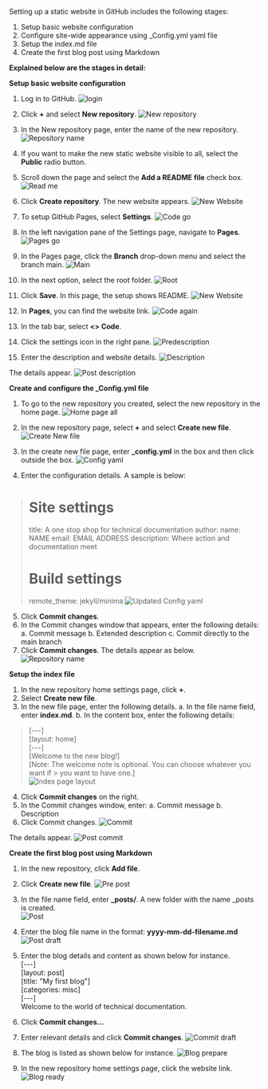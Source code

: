 Setting up a static website in GitHub includes the following stages:
1.	Setup basic website configuration	
2.	Configure site-wide appearance using _Config.yml yaml file
3.	Setup the index.md file
4.	Create the first blog post using Markdown



**Explained below are the stages in detail:** 

**Setup basic website configuration**

1.	Log in to GitHub. 
![login](https://syedkingbook.github.io/gameplayguru/assets/login.png)
 
5.	Click **+** and select **New repository**. 
![New repository](https://syedkingbook.github.io/gameplayguru/assets/newrepository.png)

 
6.	In the New repository page, enter the name of the new repository. 
![Repository name](https://syedkingbook.github.io/gameplayguru/assets/repositoryname.png)
 
7.	If you want to make the new static website visible to all, select the **Public** radio button. 
8.	Scroll down the page and select the **Add a README file** check box. 
![Read me](https://syedkingbook.github.io/gameplayguru/assets/publicreadme.png)
 
9.	Click **Create repository**. The new website appears. 
![New Website](https://syedkingbook.github.io/gameplayguru/assets/new_static_website.png)
 
10.	To setup GitHub Pages, select **Settings**. 
![Code go](https://syedkingbook.github.io/gameplayguru/assets/code.png)
 
11.	In the left navigation pane of the Settings page, navigate to **Pages**.
![Pages go](https://syedkingbook.github.io/gameplayguru/assets/pages.png)
 
12.	 In the Pages page, click the **Branch** drop-down menu and select the branch main.
![Main](https://syedkingbook.github.io/gameplayguru/assets/branchmain.png)
 
13.	 In the next option, select the root folder. 
![Root](https://syedkingbook.github.io/gameplayguru/assets/root.png)
 
14.	Click **Save**. In this page, the setup shows README. 
![New Website](https://syedkingbook.github.io/gameplayguru/assets/newwebsitecreated.png)
 
15.	In **Pages**, you can find the website link.
![Code again](https://syedkingbook.github.io/gameplayguru/assets/codeagain.png)
 
16.	In the tab bar, select **<> Code**. 
17.	Click the settings icon in the right pane. 
![Predescription](https://syedkingbook.github.io/gameplayguru/assets/predescription.png)
 
18.	Enter the description and website details.
![Description](https://syedkingbook.github.io/gameplayguru/assets/description.png)
 
The details appear. 
![Post description](https://syedkingbook.github.io/gameplayguru/assets/postdescription.png)
 


**Create and configure the _Config.yml file**
1.	To go to the new repository you created, select the new repository in the home page. 
![Home page all](https://syedkingbook.github.io/gameplayguru/assets/all_in_one_homepage.png)
 
2.	In the new repository page, select **+** and select **Create new file**. 
![Create New file](https://syedkingbook.github.io/gameplayguru/assets/new_web_homepage.png)
 
3.	In the create new file page, enter **_config.yml** in the box and then click outside the box. 
![Config yaml](https://syedkingbook.github.io/gameplayguru/assets/configyml.png)
 
4.	Enter the configuration details. A sample is below:
> # Site settings
>title: A one stop shop for technical documentation
>author:
 > name: NAME
 > email: EMAIL ADDRESS
>description: Where action and documentation meet
> # Build settings
> remote_theme: jekyll/minima
![Updated Config yaml](https://syedkingbook.github.io/gameplayguru/assets/updateconfigyml.png)
 
5.	Click **Commit changes**. 
6.	In the Commit changes window that appears, enter the following details:
    a.	Commit message
    b.	Extended description
    c.	Commit directly to the main branch
7.	Click **Commit changes**. The details appear as below. 
![Repository name](https://syedkingbook.github.io/gameplayguru/assets/repositoryname.png)
 

**Setup the index file**
1.	In the new repository home settings page, click **+**. 
2.	Select **Create new file**.
3.	In the new file page, enter the following details.
a.	In the file name field, enter **index.md**.
b.	In the content box, enter the following details:
> [---]  
> [layout: home]  
> [---]  
> [Welcome to the new blog!]  
> [Note: The welcome note is optional. You can choose whatever you want if > you want to have one.]  
![Index page layout](https://syedkingbook.github.io/gameplayguru/assets/index_pg_lyout.png)
 
4.	Click **Commit changes** on the right. 
5.	In the Commit changes window, enter:
a.	Commit message 
b.	Description 
6.	Click Commit changes.
![Commit](https://syedkingbook.github.io/gameplayguru/assets/commit1.png)
 
The details appear. 
![Post commit](https://syedkingbook.github.io/gameplayguru/assets/post_commit.png)
  

**Create the first blog post using Markdown**
1.	In the new repository, click **Add file**.
2.	Click **Create new file**.
![Pre post](https://syedkingbook.github.io/gameplayguru/assets/pre_post.png)

3.	In the file name field, enter **_posts/**. A new folder with the name _posts is created.   
![Post](https://syedkingbook.github.io/gameplayguru/assets/posts.png)
 
4.	Enter the blog file name in the format: **yyyy-mm-dd-filename.md**
![Post draft](https://syedkingbook.github.io/gameplayguru/assets/posts_draft1.png)
 
5.	Enter the blog details and content as shown below for instance.   
[---]   
[layout: post]   
[title: "My first blog"]   
[categories: misc]   
[---]   
Welcome to the world of technical documentation.
6.	Click **Commit changes...**
7.	Enter relevant details and click **Commit changes**. 
![Commit draft](https://syedkingbook.github.io/gameplayguru/assets/commit_blog1.png)
 
8.	The blog is listed as shown below for instance. 
![Blog prepare](https://syedkingbook.github.io/gameplayguru/assets/blogprepare.png)
 
9.	In the new repository home settings page, click the website link. 
![Blog ready](https://syedkingbook.github.io/gameplayguru/assets/blogready.png)
 
